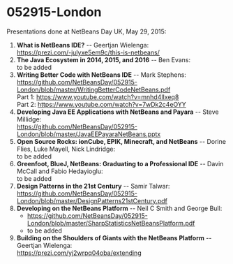 # 052915-London

Presentations done at NetBeans Day UK, May 29, 2015:

<ol>

<li><b>What is NetBeans IDE?</b> -- Geertjan Wielenga:<br/>
<a href="https://prezi.com/-julyxe5em9c/this-is-netbeans/">https://prezi.com/-julyxe5em9c/this-is-netbeans/</a>
</li>
<li><b>The Java Ecosystem in 2014, 2015, and 2016</b> -- Ben Evans:<br/>
to be added
</li>
<li><b>Writing Better Code with NetBeans IDE</b> -- Mark Stephens:<br/>
<a href="https://github.com/NetBeansDay/052915-London/blob/master/WritingBetterCodeNetBeans.pdf">https://github.com/NetBeansDay/052915-London/blob/master/WritingBetterCodeNetBeans.pdf</a>
<br/>Part 1: <a href="https://www.youtube.com/watch?v=mnhd4lIxeq8">https://www.youtube.com/watch?v=mnhd4lIxeq8</a>
<br/>Part 2: <a href="https://www.youtube.com/watch?v=7wDk2c4eOYY">https://www.youtube.com/watch?v=7wDk2c4eOYY</a>
</li>
<li><b>Developing Java EE Applications with NetBeans and Payara</b> -- Steve Millidge:<br/>
<a href="https://github.com/NetBeansDay/052915-London/blob/master/JavaEEPayaraNetBeans.pptx">https://github.com/NetBeansDay/052915-London/blob/master/JavaEEPayaraNetBeans.pptx</a>
</li>
<li><b>Open Source Rocks: ionCube, EPIK, Minecraft, and NetBeans</b> -- Dorine Flies, Luke Mayell, Nick Lindridge:<br/>
to be added
</li>
<li><b>Greenfoot, BlueJ, NetBeans: Graduating to a Professional IDE</b> -- Davin McCall and Fabio Hedayioglu:<br/>
to be added
</li>
<li><b>Design  Patterns in the 21st Century</b> -- Samir Talwar:<br/>
<a href="https://github.com/NetBeansDay/052915-London/blob/master/DesignPatterns21stCentury.pdf">https://github.com/NetBeansDay/052915-London/blob/master/DesignPatterns21stCentury.pdf</a>
</li>
<li><b>Developing on the NetBeans Platform</b> -- Neil C Smith and George Bull:<br/>
<ul>
<li><a href="https://github.com/NetBeansDay/052915-London/blob/master/SharpStatisticsNetBeansPlatform.pdf">https://github.com/NetBeansDay/052915-London/blob/master/SharpStatisticsNetBeansPlatform.pdf</a></li>
<li>to be added</li>
</ul>
</li>
<li><b>Building on the Shoulders of Giants with the NetBeans Platform</b> -- Geertjan Wielenga:<br/>
<a href="https://prezi.com/yj2wrpq04oba/extending">https://prezi.com/yj2wrpq04oba/extending</a>
</li>

</ol>
